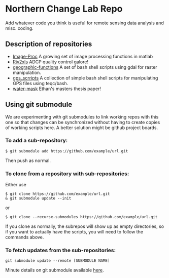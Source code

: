 # Northern Change Lab Repo

Add whatever code you think is useful for remote sensing data analysis and misc. coding.

## Description of repositories
- [Image-Proc](https://github.com/ekcomputer/Image-Proc)  A growing set of image processing functions in matlab
- [Riv2xls](https://github.com/ekcomputer/AcousticDoppler)  ADCP quality control galore!
- [geographic-functions](https://github.com/ekcomputer/geographic-functions)    A set of bash shell scripts using gdal for raster manipulation.
- [gps_scrripts](https://github.com/ekcomputer/gps_scripts) A collection of simple bash shell scripts for manipulating GPS files using teqc/bash.
- [water-mask](https://github.com/ekcomputer/water-mask)    Ethan's masters thesis paper!

## Using git submodule

We are experimenting with git submodules to link working repos with this one so that changes can be synchronized without having to create copies of working scripts here. A better solution might be github project boards.

### To add a sub-repository:
``` 
$ git submodule add https://github.com/example/url.git
```
Then push as normal.

### To clone from a repository with sub-repositories:

Either use
``` 
$ git clone https://github.com/example/url.git
& git submodule update --init
```
or
```
$ git clone --recurse-submodules https://github.com/example/url.git
```

If you clone as normally, the subrepos will show up as empty directories, so if you want to actually have the scripts, you will need to follow the commands above.

### To fetch updates from the sub-repositories:
```
git submodule update --remote [SUBMODULE NAME]
```

Minute details on git submodule available [here](https://git-scm.com/book/en/v2/Git-Tools-Submodules).
